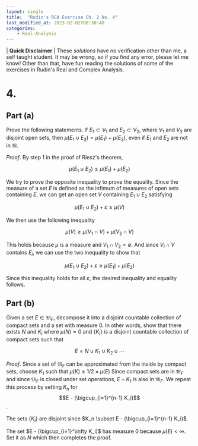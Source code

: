 ```yaml
---
layout: single
title:  "Rudin's RCA Exercise Ch. 2 No. 4"
last_modified_at: 2023-02-02T00:30:40
categories:
    - Real-Analysis
---
```


| **Quick Disclaimer** |
These *solutions* have no verification other than me, a self taught student.
It may be wrong, so if you find any error, please let me know!
Other than that, have fun reading the solutions of some of the exercises in Rudin's Real and Complex Analysis.

# 4. 

## Part (a)

Prove the following statements.
If $E_1 \subset V_1$ and $E_2 \subset V_2$, where $V_1$ and $V_2$ are disjoint open sets, then $\mu(E_1 \cup E_2) = \mu(E_1) + \mu(E_2)$, even if $E_1$ and $E_2$ are not in $\mathfrak{M}$.

*Proof*. By step 1 in the proof of Riesz's theorem,

$$\mu(E_1 \cup E_2) \leq \mu(E_1) + \mu(E_2)$$

We try to prove the opposite inequality to prove the equality.
Since the measure of a set $E$ is defined as the infimum of measures of open sets containing $E$, we can get an open set $V$ containing $E_1 \cup E_2$ satisfying

$$\mu(E_1 \cup E_2) + \varepsilon \geq \mu(V)$$

We then use the following inequality

$$\mu(V) \geq \mu(V_1 \cap V) + \mu(V_2 \cap V)$$

This holds because $\mu$ is a measure and $V_1 \cap V_2 = \emptyset$.
And since $V_i \cap V$ contains $E_i$, we can use the two inequality to show that

$$\mu(E_1 \cup E_2) + \varepsilon \geq \mu(E_1) + \mu(E_2)$$

Since this inequality holds for all $\varepsilon$, the desired inequality and equality follows.

## Part (b)

Given a set $E \in \mathfrak{M}_F$, decompose it into a disjoint countable collection of compact sets and a set with measure 0. 
In other words, show that there exists $N$ and $K_i$ where $\mu(N) = 0$ and $\{K_i \}$ is a disjoint countable collection of compact sets such that

$$E = N \cup K_1 \cup K_2 \cup \cdots$$


*Proof*. Since a set of $\mathfrak{M}_F$ can be approximated from the inside by compact sets, choose $K_1$ such that $\mu(K) \geq 1/2 \times \mu(E)$
Since compact sets are in $\mathfrak{M}_F$ and since $\mathfrak{M}_F$ is closed under set operations, $E - K_1$ is also in $\mathfrak{M}_F$. 
We repeat this process by setting 
$K_n$ for $$E - (\bigcup_{i=1}^{n-1} K_i)$$.

The sets $\{ K_i \}$ are disjoint since
$K_n \subset E - (\bigcup_{i=1}^{n-1} K_i)$.

The set $E - (\bigcup_{i=1}^\infty K_i)$ has measure 0 because $\mu(E) < \infty$.
Set it as $N$ which then completes the proof.